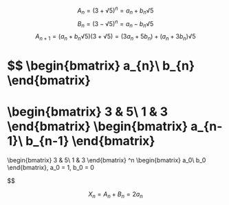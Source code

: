 
$$ A_n = (3 + √5)^n = a_n + b_n √5 $$
$$ B_n = (3 - √5)^n = a_n - b_n √5 $$
$$ A_{n+1} = (a_n + b_n √5)  (3+√5) = (3a_n+5b_n) + (a_n+3b_n)√5 $$

$$
\begin{bmatrix} a_{n}\\ b_{n} \end{bmatrix}
 = 
\begin{bmatrix} 3 & 5\\ 1 & 3 \end{bmatrix}
\begin{bmatrix} a_{n-1}\\ b_{n-1} \end{bmatrix}
 = 
\begin{bmatrix} 3 & 5\\ 1 & 3 \end{bmatrix} ^n
\begin{bmatrix} a_0\\ b_0 \end{bmatrix}, a_0 = 1, b_0 = 0

$$

$$ X_n = A_n + B_n  = 2a_n$$
